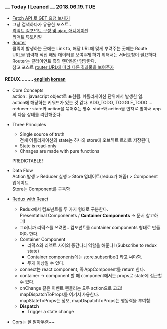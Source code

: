 ### __ Today I Leaned __ 2018.06.19. TUE 



- [Fetch API 로 GET 요청 보내기](https://scotch.io/tutorials/how-to-use-the-javascript-fetch-api-to-get-data)
- 그냥 검색하다가 유용한 포스트..  
  [리액트 컴포넌트 구성 및 ajax, 애니메이션](https://velopert.com/2597)  
  [리액트 튜토리얼](https://velopert.com/reactjs-tutorials)
- [Router](https://reacttraining.com/react-router/web/example/basic)  
  클릭이 발생하는 곳에는 Link to, 해당 URL에 맞게 뿌려주는 곳에는 Route  
  URL을 입력해 직접 해당 데이터를 보여주게 하기 위해서는 서버요청이 필요하다. Router는 클라이언트 측의 렌더링만 담당한다.  
  참고 포스트 [router:URL에 따라 다른 결과물을 보여주자](https://velopert.com/1173)



#### REDUX……... [english](https://redux.js.org/) [korean](https://deminoth.github.io/redux/)

- Core Concepts  
  action : javascript object로 표현됨. 어플리케이션 단위에서 발생한 일.  
  action에 해당하는 키워드가 있는 것 같다. ADD_TODO, TOGGLE_TODO ...  
  reducer : state와 action을 묶어주는 함수. state와 action을 인자로 받아서 app의 다음 상태를 리턴해준다.

- Three Principles  

  - Single source of truth  
    전체 어플리케이션의 state는 하나의 store에 오브젝트 트리로 저장된다,
  - State is read-only
  - Chnages are made with pure functions

  PREDICTABLE!

- Data Flow  
  Action 발생 > Reducer 실행 > Store 업데이트(redux가 해줌) > Component 업데이트  
  Store는 Component를 구독함

- [Redux with React](https://redux.js.org/basics/usage-with-react)

  - Redux에서 컴포넌트를 두 가지 형태로 구분한다.  
    Presentatinal Componenets / **Container Components** -> 문서 참고하긔!
  - 그러니까 리덕스를 쓰려면.. 컴포넌트를 container components 형태로 만들어야 한다.
  - Container Component
    - 리덕스와 리액트 사이의 중간다리 역할을 해준다! (Subscribe to redux state)
    - Container components에는 store.subscribe() 라고 써야함.
    - 두개 이상일 수 있다.
  - connect는 react component, 즉 AppComponent를 return 한다.
  - container -> component 할 때 component에서는 props로 state에 접근할 수 있다.
  - onChange 같은 이벤트 핸들러는 모두 action으로 고고!  
    mapDispatchToProps를 여기서 사용한다.  
    mapStateToProps는 정보, mapDispatchToProps는 행동력을 부여함
  - **Dispatch**
    - Trigger a state change

- Cors는 잘 알아두렴~~